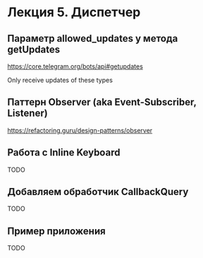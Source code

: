 # Лекция 5. Диспетчер

## Параметр allowed_updates у метода getUpdates

https://core.telegram.org/bots/api#getupdates

Only receive updates of these types

## Паттерн Observer (aka Event-Subscriber, Listener)

https://refactoring.guru/design-patterns/observer

## Работа с Inline Keyboard

TODO

## Добавляем обработчик CallbackQuery

TODO

## Пример приложения

TODO
